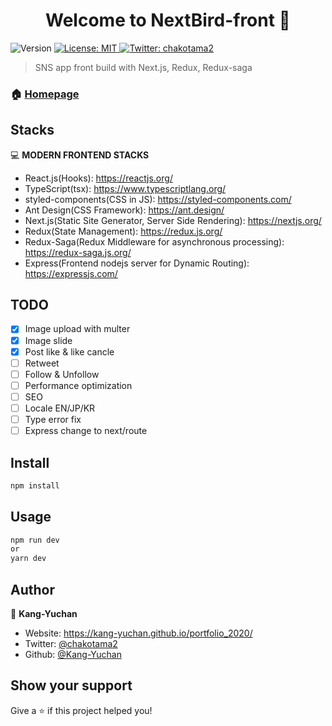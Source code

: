 <h1 align="center">Welcome to NextBird-front 👋</h1>
<p>
  <img alt="Version" src="https://img.shields.io/badge/version-1.0.0-blue.svg?cacheSeconds=2592000" />
  <a href="#" target="_blank">
    <img alt="License: MIT" src="https://img.shields.io/badge/License-MIT-yellow.svg" />
  </a>
  <a href="https://twitter.com/chakotama2" target="_blank">
    <img alt="Twitter: chakotama2" src="https://img.shields.io/twitter/follow/chakotama2.svg?style=social" />
  </a>
</p>

> SNS app front build with Next.js, Redux, Redux-saga

### 🏠 [Homepage](https://github.com/Kang-Yuchan/NextBird-front)

## Stacks

💻 **MODERN FRONTEND STACKS**

* React.js(Hooks): https://reactjs.org/
* TypeScript(tsx): https://www.typescriptlang.org/
* styled-components(CSS in JS): https://styled-components.com/
* Ant Design(CSS Framework): https://ant.design/
* Next.js(Static Site Generator, Server Side Rendering): https://nextjs.org/
* Redux(State Management): https://redux.js.org/
* Redux-Saga(Redux Middleware for asynchronous processing): https://redux-saga.js.org/
* Express(Frontend nodejs server for Dynamic Routing): https://expressjs.com/

## TODO

- [x] Image upload with multer
- [x] Image slide
- [x] Post like & like cancle
- [ ] Retweet
- [ ] Follow & Unfollow
- [ ] Performance optimization
- [ ] SEO
- [ ] Locale EN/JP/KR
- [ ] Type error fix
- [ ] Express change to next/route

## Install

```sh
npm install
```

## Usage

```sh
npm run dev
or
yarn dev
```

## Author

👤 **Kang-Yuchan**

* Website: https://kang-yuchan.github.io/portfolio_2020/
* Twitter: [@chakotama2](https://twitter.com/chakotama2)
* Github: [@Kang-Yuchan](https://github.com/Kang-Yuchan)

## Show your support

Give a ⭐️ if this project helped you!
